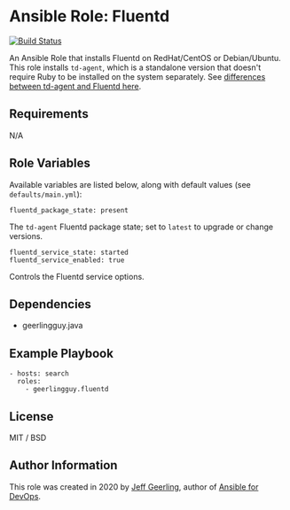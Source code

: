 # Ansible Role: Fluentd

[![Build Status](https://travis-ci.com/github/geerlingguy/ansible-role-fluentd.svg?branch=master)](https://travis-ci.com/github/geerlingguy/ansible-role-fluentd)

An Ansible Role that installs Fluentd on RedHat/CentOS or Debian/Ubuntu. This role installs `td-agent`, which is a standalone version that doesn't require Ruby to be installed on the system separately. See [differences between td-agent and Fluentd here](https://www.fluentd.org/faqs).

## Requirements

N/A

## Role Variables

Available variables are listed below, along with default values (see `defaults/main.yml`):

    fluentd_package_state: present

The `td-agent` Fluentd package state; set to `latest` to upgrade or change versions.

    fluentd_service_state: started
    fluentd_service_enabled: true

Controls the Fluentd service options.

## Dependencies

  - geerlingguy.java

## Example Playbook

    - hosts: search
      roles:
        - geerlingguy.fluentd

## License

MIT / BSD

## Author Information

This role was created in 2020 by [Jeff Geerling](https://www.jeffgeerling.com/), author of [Ansible for DevOps](https://www.ansiblefordevops.com/).
